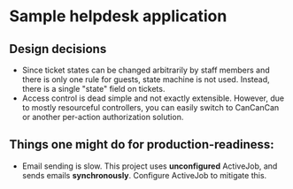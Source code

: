 # Sample helpdesk application

## Design decisions

* Since ticket states can be changed arbitrarily by staff members and there is
  only one rule for guests, state machine is not used. Instead, there is
  a single "state" field on tickets.
* Access control is dead simple and not exactly extensible. However, due to
  mostly resourceful controllers, you can easily switch to CanCanCan or
  another per-action authorization solution.

## Things one might do for production-readiness:

* Email sending is slow. This project uses **unconfigured** ActiveJob, and
  sends emails **synchronously**. Configure ActiveJob to mitigate this.
